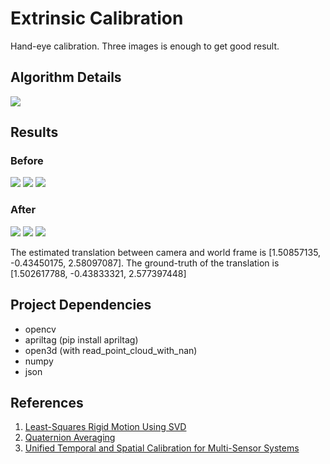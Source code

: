 # Extrinsic Calibration

Hand-eye calibration. Three images is enough to get good result.

## Algorithm Details
![](./img/hand-eye%20calibration.png)

## Results
### Before
![](./img/before_traj.png)
![](./img/before_xyz.png)
![](./img/before_rpy.png)

### After
![](./img/after_traj.png)
![](./img/after_xyz.png)
![](./img/after_rpy.png)

The estimated translation between camera and world frame is [1.50857135, -0.43450175, 2.58097087].
The ground-truth of the translation is [1.502617788, -0.43833321, 2.577397448]

## Project Dependencies
- opencv
- apriltag (pip install apriltag)
- open3d (with read_point_cloud_with_nan)
- numpy
- json

## References
1. [Least-Squares Rigid Motion Using SVD](https://igl.ethz.ch/projects/ARAP/svd_rot.pdf)
2. [Quaternion Averaging](https://ntrs.nasa.gov/archive/nasa/casi.ntrs.nasa.gov/20070017872.pdf)
3. [Unified Temporal and Spatial Calibration for Multi-Sensor Systems](https://furgalep.github.io/bib/furgale_iros13.pdf)